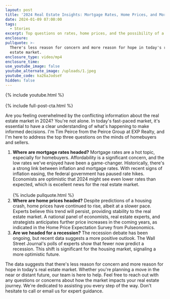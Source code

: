 ```yaml
---
layout: post
title: '2024 Real Estate Insights: Mortgage Rates, Home Prices, and More'
date: 2024-01-09 07:00:00
tags:
  - Stories
excerpt: Top questions on rates, home prices, and the possibility of a recession.
enclosure:
pullquote: >-
  There's less reason for concern and more reason for hope in today's real
  estate market.
enclosure_type: video/mp4
enclosure_time:
use_youtube_image: false
youtube_alternate_image: /uploads/1.jpeg
youtube_code: ka26aJodseY
hidden: false
---
```

{% include youtube.html %}<br><br>{% include full-post-cta.html %}

Are you feeling overwhelmed by the conflicting information about the real estate market in 2024? You're not alone. In today's fast-paced market, it's essential to have a clear understanding of what's happening to make informed decisions. I'm Tim Peirce from the Peirce Group at EXP Realty, and I'm here to address the top three questions on the minds of homebuyers and sellers.

1. **Where are mortgage rates headed?** Mortgage rates are a hot topic, especially for homebuyers. Affordability is a significant concern, and the low rates we've enjoyed have been a game-changer. Historically, there's a strong link between inflation and mortgage rates. With recent signs of inflation easing, the federal government has paused rate hikes. Economists are optimistic that 2024 might see even lower rates than expected, which is excellent news for the real estate market.<br><br>{% include pullquote.html %}<br>
2. **Where are home prices headed?** Despite predictions of a housing crash, home prices have continued to rise, albeit at a slower pace. Experts believe this trend will persist, providing stability to the real estate market. A national panel of economists, real estate experts, and strategists anticipates further price increases in the coming years, as indicated in the Home Price Expectation Survey from Pulseonomics.<br>
3. **Are we headed for a recession?** The recession debate has been ongoing, but recent data suggests a more positive outlook. The Wall Street Journal's polls of experts show that fewer now predict a recession. This shift is significant for the housing market, signaling a more optimistic future.

The data suggests that there's less reason for concern and more reason for hope in today's real estate market. Whether you're planning a move in the near or distant future, our team is here to help. Feel free to reach out with any questions or concerns about how the market impacts your real estate journey. We're dedicated to assisting you every step of the way. Don't hesitate to call or email us for expert guidance.